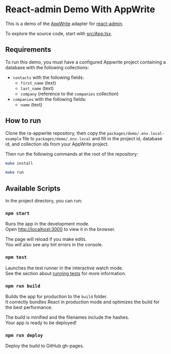 # React-admin Demo With AppWrite

This is a demo of the [AppWrite](https://appwrite.io/) adapter for [react-admin](https://github.com/marmelab/react-admin).

To explore the source code, start with [src/App.tsx](https://github.com/marmelab/react-admin/blob/master/examples/crm/src/App.tsx).

## Requirements

To run this demo, you must have a configured Appwrite project containing a database with the following collections:

- `contacts` with the following fields:
  - `first_name` (text)
  - `last_name` (text)
  - `company` (reference to the `companies` collection)
- `companies` with the following fields:
  - `name` (text)

## How to run

Clone the ra-appwrite repository, then copy the `packages/demo/.env.local-example` file to `packages/demo/.env.local` and fill in the project id, database id, and collection ids from your AppWrite project.

Then run the following commands at the root of the repository:

```sh
make install

make run
```

## Available Scripts

In the project directory, you can run:

### `npm start`

Runs the app in the development mode.<br>
Open [http://localhost:3000](http://localhost:3000) to view it in the browser.

The page will reload if you make edits.<br>
You will also see any lint errors in the console.

### `npm test`

Launches the test runner in the interactive watch mode.<br>
See the section about [running tests](#running-tests) for more information.

### `npm run build`

Builds the app for production to the `build` folder.<br>
It correctly bundles React in production mode and optimizes the build for the best performance.

The build is minified and the filenames include the hashes.<br>
Your app is ready to be deployed!

### `npm run deploy`

Deploy the build to GitHub gh-pages.

